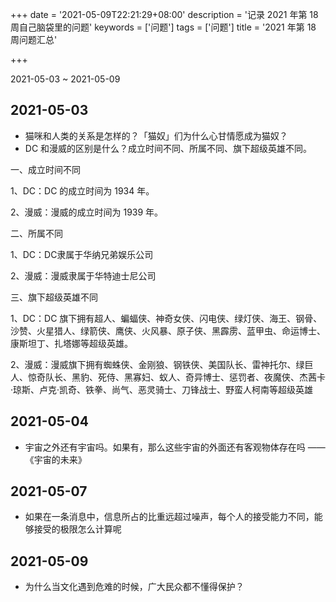 +++
date = '2021-05-09T22:21:29+08:00'
description = '记录 2021 年第 18 周自己脑袋里的问题'
keywords = ['问题']
tags = ['问题']
title = '2021 年第 18 周问题汇总'

+++

2021-05-03 ~ 2021-05-09

## 2021-05-03

- 猫咪和人类的关系是怎样的？「猫奴」们为什么心甘情愿成为猫奴？
- DC 和漫威的区别是什么？成立时间不同、所属不同、旗下超级英雄不同。

一、成立时间不同

1、DC：DC 的成立时间为 1934 年。

2、漫威：漫威的成立时间为 1939 年。

二、所属不同

1、DC：DC隶属于华纳兄弟娱乐公司

2、漫威：漫威隶属于华特迪士尼公司

三、旗下超级英雄不同

1、DC：DC 旗下拥有超人、蝙蝠侠、神奇女侠、闪电侠、绿灯侠、海王、钢骨、沙赞、火星猎人、绿箭侠、鹰侠、火风暴、原子侠、黑霹雳、蓝甲虫、命运博士、康斯坦丁、扎塔娜等超级英雄。

2、漫威：漫威旗下拥有蜘蛛侠、金刚狼、钢铁侠、美国队长、雷神托尔、绿巨人、惊奇队长、黑豹、死侍、黑寡妇、蚁人、奇异博士、惩罚者、夜魔侠、杰茜卡·琼斯、卢克·凯奇、铁拳、尚气、恶灵骑士、刀锋战士、野蛮人柯南等超级英雄

## 2021-05-04

- 宇宙之外还有宇宙吗。如果有，那么这些宇宙的外面还有客观物体存在吗 ——《宇宙的未来》

## 2021-05-07

- 如果在一条消息中，信息所占的比重远超过噪声，每个人的接受能力不同，能够接受的极限怎么计算呢

## 2021-05-09

- 为什么当文化遇到危难的时候，广大民众都不懂得保护？
